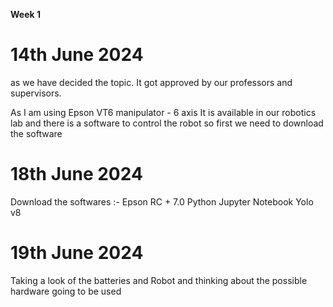 
**Week 1**
# 14th June 2024

as we have decided the topic. It got approved by our professors and supervisors.

As I am using Epson VT6 manipulator - 6 axis
It is available in our robotics lab
and there is a software to control the robot so first we need to download the software

#  18th June 2024
Download the softwares :-
Epson RC + 7.0
Python 
Jupyter Notebook
Yolo v8

#  19th June 2024
Taking a look of the batteries and Robot and thinking about the possible hardware going to be used

